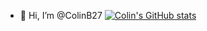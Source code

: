 - 👋 Hi, I’m @ColinB27
[![Colin's GitHub stats](https://github-readme-stats.vercel.app/api?username=colinb27&show_icons=true&count_private=true)](https://github.com/ColinB27)
